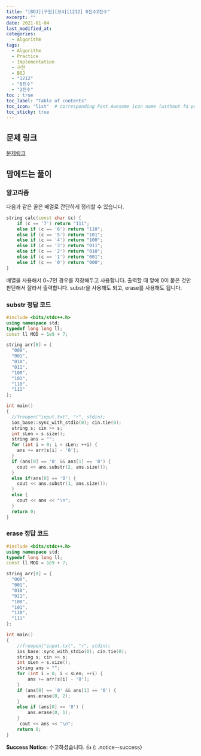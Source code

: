 ```yaml
---
title: "[BOJ][구현][브4][1212] 8진수2진수"
excerpt: ""
date: 2021-01-04
last_modified_at: 
categories:
  - Algorithm
tags:
  - Algorithm
  - Practice
  - Implementation
  - 구현
  - BOJ
  - "1212"
  - "8진수"
  - "2진수"
toc : true
toc_label: "Table of contents"
toc_icon: "list"  # corresponding Font Awesome icon name (without fa prefix)
toc_sticky: true
---
```


## 문제 링크

[문제링크](boj.kr/1212)  

## 맘에드는 풀이

### 알고리즘

다음과 같은 꼴은 배열로 간단하게 정리할 수 있습니다.  

```cpp
string calc(const char &c) {
	if (c == '7') return "111";
	else if (c == '6') return "110";
	else if (c == '5') return "101";
	else if (c == '4') return "100";
	else if (c == '3') return "011";
	else if (c == '2') return "010";
	else if (c == '1') return "001";
	else if (c == '0') return "000";
}
```

배열을 사용해서 0~7인 경우를 저장해두고 사용합니다. 출력할 때 앞에 0이 붙은 것만 판단해서 잘라서 출력합니다. substr을 사용해도 되고, erase를 사용해도 됩니다. 

### substr 정답 코드

```cpp
#include <bits/stdc++.h>
using namespace std;
typedef long long ll;
const ll MOD = 1e9 + 7;

string arr[8] = {
  "000",
  "001",
  "010",
  "011",
  "100",
  "101",
  "110",
  "111"
};

int main()
{
  //freopen("input.txt", "r", stdin);
  ios_base::sync_with_stdio(0); cin.tie(0);
  string s; cin >> s;
  int sLen = s.size();
  string ans = "";
  for (int i = 0; i < sLen; ++i) {
    ans += arr[s[i] - '0'];
  }
  if (ans[0] == '0' && ans[1] == '0') {
    cout << ans.substr(2, ans.size());
  }
  else if(ans[0] == '0') {
    cout << ans.substr(1, ans.size());
  }
  else {
    cout << ans << "\n";
  }
  return 0;
}
```

### erase 정답 코드

```cpp
#include <bits/stdc++.h>
using namespace std;
typedef long long ll;
const ll MOD = 1e9 + 7;

string arr[8] = {
  "000",
  "001",
  "010",
  "011",
  "100",
  "101",
  "110",
  "111"
};

int main()
{
    //freopen("input.txt", "r", stdin);
    ios_base::sync_with_stdio(0); cin.tie(0);
    string s; cin >> s;
    int sLen = s.size();
    string ans = "";
    for (int i = 0; i < sLen; ++i) {
        ans += arr[s[i] - '0'];
    }
    if (ans[0] == '0' && ans[1] == '0') {
        ans.erase(0, 2);
    }
    else if (ans[0] == '0') {
        ans.erase(0, 1);
    }
     cout << ans << "\n";
    return 0;
}
```

**Success Notice:**
수고하셨습니다. :+1:
{: .notice--success}


